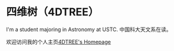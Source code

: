 # 四维树（4DTREE）

I'm a student majoring in Astronomy at USTC. 
中国科大天文系在读。

欢迎访问我的个人主页[4DTREE's Homepage](https://4dtree.github.io)

<!---
4Dtree/4Dtree is a ✨ special ✨ repository because its `README.md` (this file) appears on your GitHub profile.
You can click the Preview link to take a look at your changes.
--->
